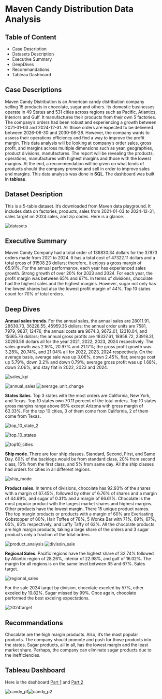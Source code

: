 # Maven Candy Distribution Data Analysis
<h2>Table of Content</h2>
<ul>
<li>Case Description</li>
<li>Datasets Description</li>
<li>Executive Summary</li>
<li>DeepDives</li>
<li>Recommandations</li>
<li>Tableau Dashboard</li>
</ul>
<h2>Case Descriptions</h2>
<p>Maven Candy Distribution is an American candy distribution company selling 15 products in chocolate, sugar and others. Its domestic businesses operate in 49 States and 531 cities across regions such as Pacific, Atlantics, Interiors and Gulf. It manufactures their products from their own 5 factories. The company’s orders had been robust and experiencing a growth between 2021-01-03 and 2024-12-31. All those orders are expected to be delivered between 2026-06-30 and 2030-06-28. However, the company wants to assess their operations efficiency and find a way to improve the profit margin. This data analysis will be looking at company’s order sales, gross profit, and margins across multiple dimensions such as year, geographies, product divisions, manufactures. The report will be revealing the products, operations, manufactures with highest margins and those with the lowest margins. At the end, a recommendation will be given on what kinds of products should the company promote and sell in order to improve sales and margins. This data analysis was done in <b>SQL</b>. The dashboard was built in <b>tableau</b>.</p>
<h2>Dataset Desription</h2>
<p>This is a 5-table dataset. It’s downloaded from Maven data playground. It includes data on factories, products, sales from 2021-01-03 to 2024-12-31, sales target on 2024 sales, and zip codes. Here is a glance.</p>

![datasets](https://github.com/user-attachments/assets/eebcef7b-a793-48ca-96f5-8e9b5b85ee82)


<h2>Executive Summary</h2>
<p>Maven Candy Company had a total order of 138830.34 dollars for the 37873 orders made from 2021 to 2024. It has a total cost of 47322.11 dollars and a total gross of 91508.23 dollars; therefore, it enjoys a gross margin of 65.91%. For the annual performance, each year has experienced sales growth. Strong growth of over 20% for 2023 and 2024. For each year, the profit margin was between 65% and 67%.  In terms of divisions, chocolate had the highest sales and the highest margins. However, sugar not only has the lowest shares but also the lowest profit margin of 44%. Top 10 states count for 70% of total orders.</p>

<h2>Deep Dives</h2>
<p><b>Annual sales trends</b>. For the annual sales, the annual sales are 28011.91, 28630.73, 36228.55, 45959.35 dollars; the annual order units are 7581, 7979, 9837, 12476; the annual costs are 9674.3, 9672.01, 12310.04, and 15665.76 dollars; the annual gross profits are 18337.61, 18958.72, 23918.31, 30293.59 dollars all for the year 2021, 2022, 2023, 2024 respectively.  The sales growth was 2.16%, 20.97% and 21.17%; the gross profit growth was 3.28%, 20.74%, and 21.04% all for 2022, 2023, 2024 respectively. On the average basis, average sale was up 3.06%, down 2.45%, flat; average cost up 5.79%, down 3.2% and down 0.79%; average gross profit was up 1.68%, down 2.06%, and stay flat in 2022, 2023 and 2024. </p>

![sales_kpi](https://github.com/user-attachments/assets/aaf740bb-d865-42ba-828d-a3dc04c5d3d6)

![annual_sales](https://github.com/user-attachments/assets/03a602d8-cb86-4ee9-a7d2-5d93dde5f9e1)
![average_unit_change](https://github.com/user-attachments/assets/924e4694-4498-411e-8675-529cc4e5f7d2)

<p><b>States Sales</b>. Top 3 states with the most orders are California, New York, and Texas. Top 10 states own 70.11 percent of the total orders. Top 10 states gross margins range above 65% except Arizona with gross margin of 63.33%. For the top 10 cities, 3 of them come from California, 2 of them come from Texas. </p>

![top_10_state_2](https://github.com/user-attachments/assets/7fd78b06-34ba-4688-8543-66b5bf05dd11)

![top_10_states](https://github.com/user-attachments/assets/7de80fa9-9931-49b5-88cb-309b99acdbe1)

![top10_cities](https://github.com/user-attachments/assets/6f2ab260-453d-48e9-a5c9-96f0b3104e7f)



<p><b>Ship mode</b>. There are four ship classes. Standard, Second, First, and Same Day. 60% of the backlogs would be from standard class, 20% from second class, 15% from the first class, and 5% from same day. All the ship classes had orders for cities in all different regions.

![ship_mode](https://github.com/user-attachments/assets/f171345b-c825-49f0-9a24-34d5e5ebfeb5)

</p>
<p><b>Product sales</b>. In terms of divisions, chocolate has 92.93% of the shares with a margin of 67.45%, followed by other of 6.76% of shares and a margin of 44.69%, and sugar of 0.31% and a margin of 66.61%. Chocolate is the most popular product with the largest market shares and highest margins. Other products have the lowest margin. There 15 unique product names. The top margin products or products with a margin of 60% are Everlasting Gobstopper of 80%, Hair Toffee of 78%, 5 Wonka Bar with 71%, 69%, 67%, 65%, 65% respectively, and Laffy Taffy of 62%. All the chocolate products are high margin products, taking a large share of the orders and 3 sugar products only a fraction of the total orders.
  
![product_analysis](https://github.com/user-attachments/assets/a0ae68a5-aafa-49a0-a43c-cf3b65277842)
![divisoin_sale](https://github.com/user-attachments/assets/d0639310-e834-4c26-8c31-0ed71797c611)

</p>

<p><b>Regional Sales</b>. Pacific regions have the highest share of 32.74% followed by Atlantic region of 28.26%, interior of 22.98%, and gulf of 16.02%. The margin for all regions is on the same level between 65 and 67%.
Sales target. 

  ![regional_sales](https://github.com/user-attachments/assets/a413ce6c-34cf-49dd-be38-c4e6c667f5f9)
</p>

<p>
  For the sale 2024 target by division, chocolate exceled by 57%, other exceled by 10.82%. Sugar missed by 99%. Once again, chocolate performed the best exceling expectations. 

  ![2024target](https://github.com/user-attachments/assets/851eb924-7e41-43b8-93eb-dd600343b531)


</p>
<h2>Recommandations</h2>
<p>Chocolate are the high margin products. Also, it’s the most popular products. The company should promote and push for those products into the states. Sugar products, all in all, has the lowest margin and the least market share. Perhaps, the company can eliminate sugar products due to the inefficiencies. </p>

<h2>Tableau Dashboard</h2>
<p>Here is the dashboard <a href="https://public.tableau.com/app/profile/kun.bi/viz/candy_project_1/Business_Metrics">Part 1</a> and <a href="https://public.tableau.com/app/profile/kun.bi/viz/candy_project_2/TopRegions">Part 2</a></p>


![candy_p1](https://github.com/user-attachments/assets/b49836f5-c606-4e82-b3d9-d3037383d37a)![candy_p2](https://github.com/user-attachments/assets/0a204e8d-3a9e-45a7-ac9e-9163ac512130)





